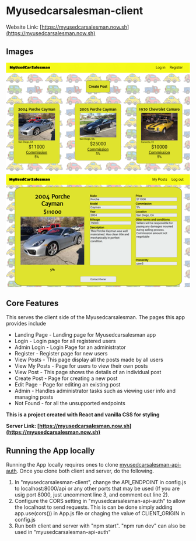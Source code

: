 # **Myusedcarsalesman-client**
 
Website Link: [https://myusedcarsalesman.now.sh](https://myusedcarsalesman.now.sh)
 
## Images
![Screenshot1](/src/Utils/myusecarsalesman_pics/view-post.png)
![Screenshot2](/src/Utils/myusecarsalesman_pics/post.png)
 
## Core Features
This serves the client side of the Myusedcarsalesman. 
The pages this app provides include 
 * Landing Page - Landing page for Myusedcarsalesman app
 * Login - Login page for all registered users
 * Admin Login - Login Page for an administrator
 * Register - Register page for new users
 * View Posts - This page display all the posts made by all users
 * View My Posts - Page for users to view their own posts
 * View Post - This page shows the details of an individual post
 * Create Post - Page for creating a new post
 * Edit Page - Page for editing an existing post
 * Admin - Handles administrator tasks such as viewing user info and managing posts
 * Not Found - for all the unsupported endpoints
 
**This is a project created with React and vanilla CSS for styling**
 
**Server Link: [https://myusedcarsalesman.now.sh](https://myusedcarsalesman.now.sh)** 
 
## Running the App locally
Running the App locally requires ones to clone [myusedcarsalesman-api-auth](https://github.com/ddlanf/MyUsedCarSalesman-api-auth). Once you clone both client and server, do the following.
1. In "myusedcarsalesman-client", change the API_ENDPOINT in config.js to localhost:8000/api or any other ports that may be used (If you are usig port 8000, just uncomment line 3, and comment out line 2).
2. Configure the CORS setting in "myusedcarsalesman-api-auth" to allow the localhost to send requests. This is can be done simply adding app.use(cors()) in App.js file or chaging the value of CLIENT_ORIGIN in config.js  
3. Run both client and server with "npm start". "npm run dev" can also be used in "myusedcarsalesman-api-auth"
 

